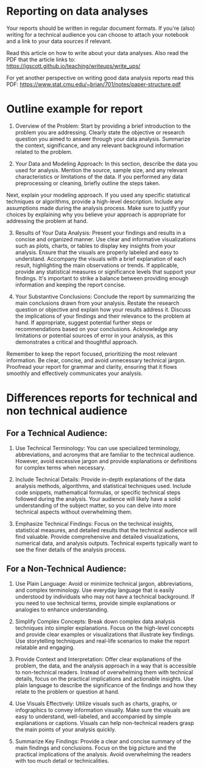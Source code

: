 # Reporting on data analyses
Your reports should be written in regular document formats. If you're (also) writing for a technical audience you can choose to attach your notebook and a link to your data sources if relevant.

Read this article on how to write about your data analyses. Also read the PDF that the article links to: 
https://jgscott.github.io/teaching/writeups/write_ups/

For yet another perspective on writing good data analysis reports read this PDF: 
https://www.stat.cmu.edu/~brian/701/notes/paper-structure.pdf

<!-- 
**What should a data-analysis write-up look like?**
Writing up the results of a data analysis is not a skill that anyone is born with. It requires practice and, at least in the beginning, a bit of guidance.

_Organization_
When writing your report, organization will set you free. A good outline is: 1) overview of the problem, 2) your data and modeling approach, 3) the results of your data analysis (plots, numbers, etc), and 4) your substantive conclusions.

1) Overview
Describe the problem. What substantive question are you trying to address? This needn’t be long, but it should be clear.

2) Data and model
What data did you use to address the question, and how did you do it? When describing your approach, be specific. For example:

Don’t say, “I ran a regression” when you instead can say, “I fit a linear regression model to predict price that included a house’s size and neighborhood as predictors.”
Justify important features of your modeling approach. For example: “Neighborhood was included as a categorical predictor in the model because Figure 2 indicated clear differences in price across the neighborhoods.”
Sometimes your Data and Model section will contain plots or tables, and sometimes it won’t. If you feel that a plot helps the reader understand the problem or data set itself—as opposed to your results—then go ahead and include it. A great example here is Tables 1 and 2 in the main paper on the PREDIMED study. These tables help the reader understand some important properties of the data and approach, but not the results of the study itself.

3) Results
In your results section, include any figures and tables necessary to make your case. Label them (Figure 1, 2, etc), give them informative captions, and refer to them in the text by their numbered labels where you discuss them. Typical things to include here may include: pictures of the data; pictures and tables that show the fitted model; tables of model coefficients and summaries.

4) Conclusion
What did you learn from the analysis? What is the answer, if any, to the question you set out to address?

**General advice**
Make the sections as short or long as they need to be. For example, a conclusions section is often pretty short, while a results section is usually a bit longer.

It’s OK to use the first person to avoid awkward or bizarre sentence constructions, but try to do so sparingly.

Do not include computer code unless explicitly called for. Note: model outputs do not count as computer code. Outputs should be used as evidence in your results section (ideally formatted in a nice way). By code, I mean the sequence of commands you used to process the data and produce the outputs.

When in doubt, use shorter words and sentences.

A very common way for reports to go wrong is when the writer simply narrates the thought process he or she followed: :First I did this, but it didn’t work. Then I did something else, and I found A, B, and C. I wasn’t really sure what to make of B, but C was interesting, so I followed up with D and E. Then having done this…” Do not do this. The desire for specificity is admirable, but the overall effect is one of amateurism. Follow the recommended outline
 -->

 # Outline example for report
1. Overview of the Problem:
Start by providing a brief introduction to the problem you are addressing. Clearly state the objective or research question you aimed to answer through your data analysis. Summarize the context, significance, and any relevant background information related to the problem.

2. Your Data and Modeling Approach:
In this section, describe the data you used for analysis. Mention the source, sample size, and any relevant characteristics or limitations of the data. If you performed any data preprocessing or cleaning, briefly outline the steps taken.

Next, explain your modeling approach. If you used any specific statistical techniques or algorithms, provide a high-level description. Include any assumptions made during the analysis process. Make sure to justify your choices by explaining why you believe your approach is appropriate for addressing the problem at hand.

3. Results of Your Data Analysis:
Present your findings and results in a concise and organized manner. Use clear and informative visualizations such as plots, charts, or tables to display key insights from your analysis. Ensure that the visuals are properly labeled and easy to understand.
Accompany the visuals with a brief explanation of each result, highlighting the main observations or trends. If applicable, provide any statistical measures or significance levels that support your findings. It's important to strike a balance between providing enough information and keeping the report concise.

4. Your Substantive Conclusions:
Conclude the report by summarizing the main conclusions drawn from your analysis. Restate the research question or objective and explain how your results address it. Discuss the implications of your findings and their relevance to the problem at hand.
If appropriate, suggest potential further steps or recommendations based on your conclusions. Acknowledge any limitations or potential sources of error in your analysis, as this demonstrates a critical and thoughtful approach.

Remember to keep the report focused, prioritizing the most relevant information. Be clear, concise, and avoid unnecessary technical jargon. Proofread your report for grammar and clarity, ensuring that it flows smoothly and effectively communicates your analysis.

# Differences reports for technical and non technical audience
## For a Technical Audience:

1. Use Technical Terminology: You can use specialized terminology, abbreviations, and acronyms that are familiar to the technical audience. However, avoid excessive jargon and provide explanations or definitions for complex terms when necessary.

2. Include Technical Details: Provide in-depth explanations of the data analysis methods, algorithms, and statistical techniques used. Include code snippets, mathematical formulas, or specific technical steps followed during the analysis. Your audience will likely have a solid understanding of the subject matter, so you can delve into more technical aspects without overwhelming them.

3. Emphasize Technical Findings: Focus on the technical insights, statistical measures, and detailed results that the technical audience will find valuable. Provide comprehensive and detailed visualizations, numerical data, and analysis outputs. Technical experts typically want to see the finer details of the analysis process.

## For a Non-Technical Audience:

1. Use Plain Language: Avoid or minimize technical jargon, abbreviations, and complex terminology. Use everyday language that is easily understood by individuals who may not have a technical background. If you need to use technical terms, provide simple explanations or analogies to enhance understanding.

2. Simplify Complex Concepts: Break down complex data analysis techniques into simpler explanations. Focus on the high-level concepts and provide clear examples or visualizations that illustrate key findings. Use storytelling techniques and real-life scenarios to make the report relatable and engaging.

3. Provide Context and Interpretation: Offer clear explanations of the problem, the data, and the analysis approach in a way that is accessible to non-technical readers. Instead of overwhelming them with technical details, focus on the practical implications and actionable insights. Use plain language to describe the significance of the findings and how they relate to the problem or question at hand.

4. Use Visuals Effectively: Utilize visuals such as charts, graphs, or infographics to convey information visually. Make sure the visuals are easy to understand, well-labeled, and accompanied by simple explanations or captions. Visuals can help non-technical readers grasp the main points of your analysis quickly.

5. Summarize Key Findings: Provide a clear and concise summary of the main findings and conclusions. Focus on the big picture and the practical implications of the analysis. Avoid overwhelming the readers with too much detail or technicalities.